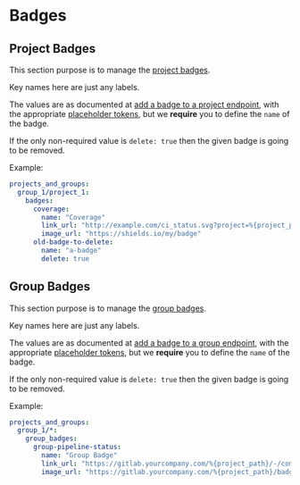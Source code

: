 # Badges

## Project Badges

This section purpose is to manage the [project badges](https://docs.gitlab.com/ee/user/project/badges.html#project-badges).

Key names here are just any labels.

The values are as documented at [add a badge to a project endpoint](https://docs.gitlab.com/ee/api/project_badges.html#add-a-badge-to-a-project), with the appropriate [placeholder tokens](https://docs.gitlab.com/ee/api/project_badges.html#placeholder-tokens), but we **require** you to define the `name` of the badge.

If the only non-required value is `delete: true` then the given badge is going to be removed.

Example:

```yaml
projects_and_groups:
  group_1/project_1:
    badges:
      coverage:
        name: "Coverage"
        link_url: "http://example.com/ci_status.svg?project=%{project_path}&ref=%{default_branch}"
        image_url: "https://shields.io/my/badge"
      old-badge-to-delete:
        name: "a-badge"
        delete: true
```

## Group Badges

This section purpose is to manage the [group badges](https://docs.gitlab.com/ee/user/project/badges.html#group-badges).

Key names here are just any labels.

The values are as documented at [add a badge to a group endpoint](https://docs.gitlab.com/ee/api/group_badges.html#add-a-badge-to-a-group), with the appropriate [placeholder tokens](https://docs.gitlab.com/ee/api/group_badges.html#placeholder-tokens), but we **require** you to define the `name` of the badge.

If the only non-required value is `delete: true` then the given badge is going to be removed.

Example:

```yaml
projects_and_groups:
  group_1/*:
    group_badges:
      group-pipeline-status:
        name: "Group Badge"
        link_url: "https://gitlab.yourcompany.com/%{project_path}/-/commits/%{default_branch}"
        image_url: "https://gitlab.yourcompany.com/%{project_path}/badges/%{default_branch}/pipeline.svg"
```
